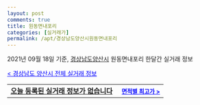 ```yaml
---
layout: post
comments: true
title: 원동면내포리
categories: [실거래가]
permalink: /apt/경상남도양산시원동면내포리
---
```


2021년 09월 18일 기준, <a href="/apt/경상남도양산시">경상남도양산시</a> 원동면내포리 한달간 실거래 정보

<a style="color: blue;" href="/apt/경상남도양산시">< 경상남도 양산시 전체 실거래 정보</a>
<!---- start ---->
<table>
  <tr>
    <td colspan="4" style="font-weight: bold;"><a href="/apt/경상남도양산시원동면내포리{name_without_space}">오늘 등록된 실거래 정보가 없습니다</a> &nbsp;&nbsp;&nbsp; <a style="color: blue; font-size: smaller;" href="/apt/경상남도양산시원동면내포리{name_without_space}">면적별 최고가 ></a></td>
  </tr>
    
</table>
<!---- end ---->
    